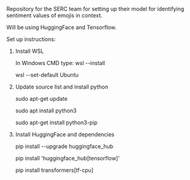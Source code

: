 Repository for the SERC team for setting up their model for identifying sentiment values of emojis in context.

Will be using HuggingFace and Tensorflow.

Set up instructions:

1. Install WSL

    In Windows CMD type: wsl --install
   
    wsl --set-default Ubuntu

2. Update source list and install python

    sudo apt-get update

    sudo apt install python3

    sudo apt-get install python3-pip

4. Install HuggingFace and dependencies
   
    pip install --upgrade huggingface_hub

    pip install 'huggingface_hub[tensorflow]'    

    pip install transformers[tf-cpu]
